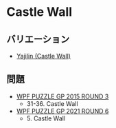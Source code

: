 # Castle Wall

## バリエーション
- [Yajilin (Castle Wall)](yajilin_castlewall.md)

## 問題
- [WPF PUZZLE GP 2015 ROUND 3](../questions/wpfpgp2015_3.md)
	- 31-36. Castle Wall
- [WPF PUZZLE GP 2021 ROUND 6](../questions/wpfpgp2021_6.md)
	- 5\. Castle Wall
